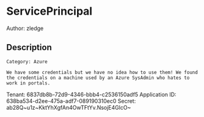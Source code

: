 # ServicePrincipal
Author: zledge
## Description
```
Category: Azure

We have some credentials but we have no idea how to use them! We found the credentials on a machine used by an Azure SysAdmin who hates to work in portals.
```
Tenant:         6837db8b-72d9-4346-bbb4-c2536150adf5
Application ID: 638ba534-d2ee-475a-adf7-089190310ec0
Secret:         ab28Q~u1z~KktYhXgfAn4OwTFtYv.NsojE4GlcO~
```

```
